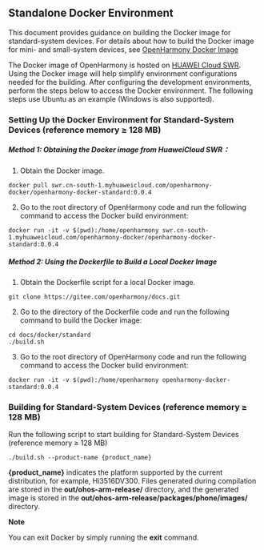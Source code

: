 ## Standalone Docker Environment

This document provides guidance on building the Docker image for standard-system devices. For details about how to build the Docker image for mini- and small-system devices, see [OpenHarmony Docker Image](https://gitee.com/openharmony/docs/blob/master/docker/README_en.md)

The Docker image of OpenHarmony is hosted on [HUAWEI Cloud SWR](https://auth.huaweicloud.com/authui/login.html?service=https%3A%2F%2Fconsole.huaweicloud.com%2Fswr%2F%3Fregion%3Dcn-south-1%26cloud_route_state%3D%2Fapp%2Fwarehouse%2FwarehouseMangeDetail%2Fgoldensir%2Fopenharmony-docker%2Fopenharmony-docker%3Ftype%3DownImage&locale=en-us#/login). Using the Docker image will help simplify environment configurations needed for the building. After configuring the development environments, perform the steps below to access the Docker environment. The following steps use Ubuntu as an example (Windows is also supported).

### Setting Up the Docker Environment for Standard-System Devices (reference memory ≥ 128 MB) 

##### **Method 1: Obtaining the Docker image from HuaweiCloud SWR**：

1. Obtain the Docker image.
```
docker pull swr.cn-south-1.myhuaweicloud.com/openharmony-docker/openharmony-docker-standard:0.0.4
```
2. Go to the root directory of OpenHarmony code and run the following command to access the Docker build environment:
```
docker run -it -v $(pwd):/home/openharmony swr.cn-south-1.myhuaweicloud.com/openharmony-docker/openharmony-docker-standard:0.0.4
```

##### **Method 2: Using the Dockerfile to Build a Local Docker Image**

1. Obtain the Dockerfile script for a local Docker image.
```
git clone https://gitee.com/openharmony/docs.git
```
2. Go to the directory of the Dockerfile code and run the following command to build the Docker image:
```
cd docs/docker/standard
./build.sh
```
3. Go to the root directory of OpenHarmony code and run the following command to access the Docker build environment:
```
docker run -it -v $(pwd):/home/openharmony openharmony-docker-standard:0.0.4
```

### Building for Standard-System Devices (reference memory ≥ 128 MB)
Run the following script to start building for Standard-System Devices (reference memory ≥ 128 MB)

```
./build.sh --product-name {product_name}
```
**{product_name}** indicates the platform supported by the current distribution, for example, Hi3516DV300.
Files generated during compilation are stored in the **out/ohos-arm-release/** directory, and the generated image is stored in the **out/ohos-arm-release/packages/phone/images/** directory.



**Note**

 You can exit Docker by simply running the **exit** command.